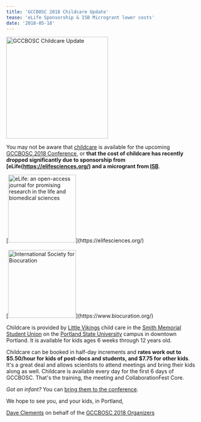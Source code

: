 ```yaml
---
title: 'GCCBOSC 2018 Childcare Update'
tease: 'eLife Sponsorship & ISB Microgrant lower costs'
date: '2018-05-18'
---
```

[<img class="float-right" src="/images/galaxy-logos/gccbosc-childcare-banner.png" alt="GCCBOSC Childcare Update" width="270" />](http://localhost:8080/events/gccbosc2018/childcare/)

You may not be aware that [childcare](/events/gccbosc2018/childcare/) is available for the upcoming [GCCBOSC 2018 Conference](https://gccbosc2018.sched.com/), or **that the cost of childcare has recently dropped significantly due to sponsorship from [eLife(https://elifesciences.org/) and a microgrant from [ISB](https://www.biocuration.org/)**.

<div class="float-left">
[<img src="/images/logos/elife-logo-wide.jpg" alt="eLife: an open-access journal for promising research in the life and biomedical sciences" width="180" />](https://elifesciences.org/)
<br /><br />
[<img src="/images/logos/isb-logo-wide.jpg" alt="International Society for Biocuration" width="180" />](https://www.biocuration.org/)
</div>

Childcare is provided by [Little Vikings](http://www.littlevikings.org/) child care in the [Smith Memorial Student Union](https://www.pdx.edu/student-union/) on the [Portland State University](https://www.pdx.edu/) campus in downtown Portland.  It is available for kids ages 6 weeks through 12 years old.

Childcare can be booked in half-day increments and **rates work out to $5.50/hour for kids of post-docs and students, and $7.75 for other kids**.  It's a great deal and allows scientists to attend meetings and bring their kids along as well. Childcare is available every day for the first 6 days of GCCBOSC.  That's the training, the meeting and CollaborationFest Core.

*Got an infant?* You can [bring them to the conference](/events/gccbosc2018/childcare/#infants-and-nursing-parents).

We hope to see you, and your kids, in Portland,

[Dave Clements](/people/dave-clements/) on behalf of the [GCCBOSC 2018 Organizers](/events/gccbosc2018/organizers/)
